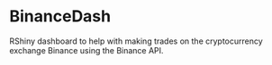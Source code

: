 # BinanceDash
RShiny dashboard to help with making trades on the cryptocurrency exchange Binance using the Binance API.
